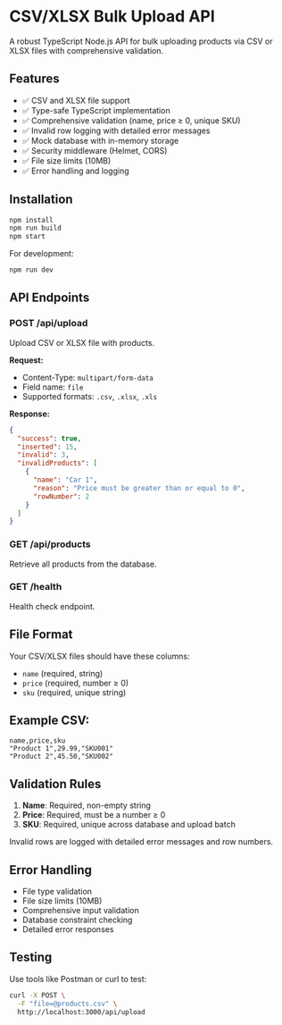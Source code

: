 # CSV/XLSX Bulk Upload API

A robust TypeScript Node.js API for bulk uploading products via CSV or XLSX files with comprehensive validation.

## Features

- ✅ CSV and XLSX file support
- ✅ Type-safe TypeScript implementation
- ✅ Comprehensive validation (name, price ≥ 0, unique SKU)
- ✅ Invalid row logging with detailed error messages
- ✅ Mock database with in-memory storage
- ✅ Security middleware (Helmet, CORS)
- ✅ File size limits (10MB)
- ✅ Error handling and logging

## Installation

```bash
npm install
npm run build
npm start
```

For development:

```bash
npm run dev
```

## API Endpoints

### POST /api/upload

Upload CSV or XLSX file with products.

**Request:**

- Content-Type: `multipart/form-data`
- Field name: `file`
- Supported formats: `.csv`, `.xlsx`, `.xls`

**Response:**

```json
{
  "success": true,
  "inserted": 15,
  "invalid": 3,
  "invalidProducts": [
    {
      "name": "Car 1",
      "reason": "Price must be greater than or equal to 0",
      "rowNumber": 2
    }
  ]
}
```

### GET /api/products

Retrieve all products from the database.

### GET /health

Health check endpoint.

## File Format

Your CSV/XLSX files should have these columns:

- `name` (required, string)
- `price` (required, number ≥ 0)
- `sku` (required, unique string)

## Example CSV:

```csv
name,price,sku
"Product 1",29.99,"SKU001"
"Product 2",45.50,"SKU002"
```

## Validation Rules

1. **Name**: Required, non-empty string
2. **Price**: Required, must be a number ≥ 0
3. **SKU**: Required, unique across database and upload batch

Invalid rows are logged with detailed error messages and row numbers.

## Error Handling

- File type validation
- File size limits (10MB)
- Comprehensive input validation
- Database constraint checking
- Detailed error responses

## Testing

Use tools like Postman or curl to test:

```bash
curl -X POST \
  -F "file=@products.csv" \
  http://localhost:3000/api/upload
```
